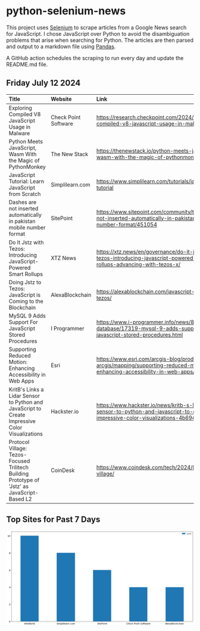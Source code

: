 # python-selenium-news

This project uses [Selenium](https://www.seleniumhq.org/) to scrape articles from a Google News search for JavaScript.
I chose JavaScript over Python to avoid the disambiguation problems that arise when searching for Python.
The articles are then parsed and output to a markdown file using [Pandas](https://pandas.pydata.org/).

A GitHub action schedules the scraping to run every day and update the README.md file.

## Friday July 12 2024


| Title                                                                                           | Website              | Link                                                                                                                                      |
|:------------------------------------------------------------------------------------------------|:---------------------|:------------------------------------------------------------------------------------------------------------------------------------------|
| Exploring Compiled V8 JavaScript Usage in Malware                                               | Check Point Software | https://research.checkpoint.com/2024/exploring-compiled-v8-javascript-usage-in-malware/                                                   |
| Python Meets JavaScript, Wasm With the Magic of PythonMonkey                                    | The New Stack        | https://thenewstack.io/python-meets-javascript-wasm-with-the-magic-of-pythonmonkey/                                                       |
| JavaScript Tutorial: Learn JavaScript from Scratch                                              | Simplilearn.com      | https://www.simplilearn.com/tutorials/javascript-tutorial                                                                                 |
| Dashes are not inserted automatically in pakistan mobile number format                          | SitePoint            | https://www.sitepoint.com/community/t/dashes-are-not-inserted-automatically-in-pakistan-mobile-number-format/451054                       |
| Do It Jstz with Tezos: Introducing JavaScript-Powered Smart Rollups                             | XTZ News             | https://xtz.news/en/governance/do-it-jstz-with-tezos-introducing-javascript-powered-smart-rollups-advancing-with-tezos-x/                 |
| Doing Jstz to Tezos: JavaScript is Coming to the Blockchain                                     | AlexaBlockchain      | https://alexablockchain.com/javascript-is-coming-to-tezos/                                                                                |
| MySQL 9 Adds Support For JavaScript Stored Procedures                                           | I Programmer         | https://www.i-programmer.info/news/84-database/17319-mysql-9-adds-support-for-javascript-stored-procedures.html                           |
| Supporting Reduced Motion: Enhancing Accessibility in Web Apps                                  | Esri                 | https://www.esri.com/arcgis-blog/products/js-api-arcgis/mapping/supporting-reduced-motion-enhancing-accessibility-in-web-apps/            |
| KritB's Links a Lidar Sensor to Python and JavaScript to Create Impressive Color Visualizations | Hackster.io          | https://www.hackster.io/news/kritb-s-links-a-lidar-sensor-to-python-and-javascript-to-create-impressive-color-visualizations-4b694b69f116 |
| Protocol Village: Tezos-Focused Trilitech Building Prototype of 'Jstz' as JavaScript-Based L2   | CoinDesk             | https://www.coindesk.com/tech/2024/07/05/protocol-village/                                                                                |
## Top Sites for Past 7 Days

![Graph of Top Sites](https://raw.githubusercontent.com/dan-mba/python-selenium-news/main/last-week.png)
